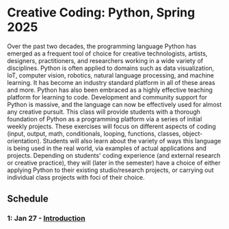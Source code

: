# Creative Coding: Python, Spring 2025
Over the past two decades, the programming language Python has emerged as a frequent tool of choice for creative technologists, artists, designers, practitioners, and researchers working in a wide variety of disciplines. Python is often applied to domains such as data visualization, IoT, computer vision, robotics, natural language processing, and machine learning. It has become an industry standard platform in all of these areas and more. Python has also been embraced as a highly effective teaching platform for learning to code. Development and community support for Python is massive, and the language can now be effectively used for almost any creative pursuit. This class will provide students with a thorough foundation of Python as a programming platform via a series of initial weekly projects. These exercises will focus on different aspects of coding (input, output, math, conditionals, looping, functions, classes, object-orientation). Students will also learn about the variety of ways this language is being used in the real world, via examples of actual applications and projects. Depending on students' coding experience (and external research or creative practice), they will (later in the semester) have a choice of either applying Python to their existing studio/research projects, or carrying out individual class projects with foci of their choice. 
## Schedule
### 1: Jan 27 - [Introduction](/module00-intro/README.md)

    